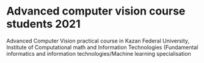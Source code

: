 # Advanced computer vision course students 2021
Advanced Computer Vision practical course in Kazan Federal University, Institute of Computational math and Information Technologies (Fundamental informatics and information technologies/Machine learning specialisation
